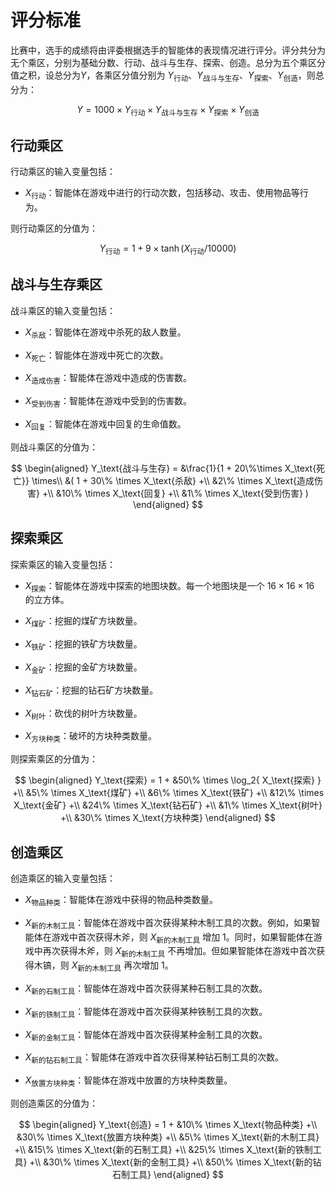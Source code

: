 # 评分标准

比赛中，选手的成绩将由评委根据选手的智能体的表现情况进行评分。评分共分为无个乘区，分别为基础分数、行动、战斗与生存、探索、创造。总分为五个乘区分值之积，设总分为$Y$，各乘区分值分别为 $Y_\text{行动}$、$Y_\text{战斗与生存}$、$Y_\text{探索}$、$Y_\text{创造}$，则总分为：

$$
Y = 1000 \times Y_\text{行动} \times Y_\text{战斗与生存} \times Y_\text{探索} \times Y_\text{创造}
$$

## 行动乘区

行动乘区的输入变量包括：

- $X_\text{行动}$：智能体在游戏中进行的行动次数，包括移动、攻击、使用物品等行为。

则行动乘区的分值为：

$$
Y_\text{行动} = 1 + 9 \times \tanh{(X_\text{行动} / 10000)}
$$

## 战斗与生存乘区

战斗乘区的输入变量包括：

- $X_\text{杀敌}$：智能体在游戏中杀死的敌人数量。

- $X_\text{死亡}$：智能体在游戏中死亡的次数。

- $X_\text{造成伤害}$：智能体在游戏中造成的伤害数。

- $X_\text{受到伤害}$：智能体在游戏中受到的伤害数。

- $X_\text{回复}$：智能体在游戏中回复的生命值数。

则战斗乘区的分值为：

$$
\begin{aligned}
Y_\text{战斗与生存} = 
    &\frac{1}{1 + 20\%\times X_\text{死亡}} \times\\
    &(
        1 +
        30\% \times X_\text{杀敌} +\\
        &2\% \times X_\text{造成伤害} +\\
        &10\% \times X_\text{回复} +\\
        &1\% \times X_\text{受到伤害}
    )
\end{aligned}
$$

## 探索乘区

探索乘区的输入变量包括：

- $X_\text{探索}$：智能体在游戏中探索的地图块数。每一个地图块是一个 $16\times16\times16$ 的立方体。

- $X_\text{煤矿}$：挖掘的煤矿方块数量。

- $X_\text{铁矿}$：挖掘的铁矿方块数量。

- $X_\text{金矿}$：挖掘的金矿方块数量。

- $X_\text{钻石矿}$：挖掘的钻石矿方块数量。

- $X_\text{树叶}$：砍伐的树叶方块数量。

- $X_\text{方块种类}$：破坏的方块种类数量。

则探索乘区的分值为：

$$
\begin{aligned}
Y_\text{探索} =
    1 +
    &50\% \times \log_2{
        X_\text{探索}
    } +\\
    &5\% \times X_\text{煤矿} +\\
    &6\% \times X_\text{铁矿} +\\
    &12\% \times X_\text{金矿} +\\
    &24\% \times X_\text{钻石矿} +\\
    &1\% \times X_\text{树叶} +\\
    &30\% \times X_\text{方块种类}
\end{aligned}
$$

## 创造乘区

创造乘区的输入变量包括：

- $X_\text{物品种类}$：智能体在游戏中获得的物品种类数量。

- $X_\text{新的木制工具}$：智能体在游戏中首次获得某种木制工具的次数。例如，如果智能体在游戏中首次获得木斧，则 $X_\text{新的木制工具}$ 增加 1。同时，如果智能体在游戏中再次获得木斧，则 $X_\text{新的木制工具}$ 不再增加。但如果智能体在游戏中首次获得木镐，则 $X_\text{新的木制工具}$ 再次增加 1。

- $X_\text{新的石制工具}$：智能体在游戏中首次获得某种石制工具的次数。

- $X_\text{新的铁制工具}$：智能体在游戏中首次获得某种铁制工具的次数。

- $X_\text{新的金制工具}$：智能体在游戏中首次获得某种金制工具的次数。

- $X_\text{新的钻石制工具}$：智能体在游戏中首次获得某种钻石制工具的次数。

- $X_\text{放置方块种类}$：智能体在游戏中放置的方块种类数量。

则创造乘区的分值为：

$$
\begin{aligned}
Y_\text{创造} =
    1 +
    &10\% \times X_\text{物品种类} +\\
    &30\% \times X_\text{放置方块种类} +\\
    &5\% \times X_\text{新的木制工具} +\\
    &15\% \times X_\text{新的石制工具} +\\
    &25\% \times X_\text{新的铁制工具} +\\
    &30\% \times X_\text{新的金制工具} +\\
    &50\% \times X_\text{新的钻石制工具}
\end{aligned}
$$
